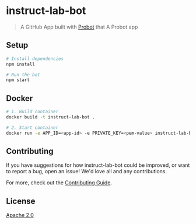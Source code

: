 # instruct-lab-bot

> A GitHub App built with [Probot](https://github.com/probot/probot) that A Probot app

## Setup

```sh
# Install dependencies
npm install

# Run the bot
npm start
```

## Docker

```sh
# 1. Build container
docker build -t instruct-lab-bot .

# 2. Start container
docker run -e APP_ID=<app-id> -e PRIVATE_KEY=<pem-value> instruct-lab-bot
```

## Contributing

If you have suggestions for how instruct-lab-bot could be improved, or want to report a bug, open an issue! We'd love all and any contributions.

For more, check out the [Contributing Guide](CONTRIBUTING.md).

## License

[Apache 2.0](LICENSE)
